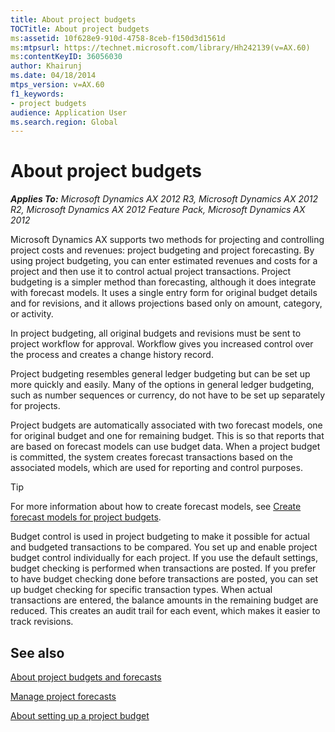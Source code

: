 ```yaml
---
title: About project budgets
TOCTitle: About project budgets
ms:assetid: 10f628e9-910d-4758-8ceb-f150d3d1561d
ms:mtpsurl: https://technet.microsoft.com/library/Hh242139(v=AX.60)
ms:contentKeyID: 36056030
author: Khairunj
ms.date: 04/18/2014
mtps_version: v=AX.60
f1_keywords:
- project budgets
audience: Application User
ms.search.region: Global
---
```


# About project budgets 


_**Applies To:** Microsoft Dynamics AX 2012 R3, Microsoft Dynamics AX 2012 R2, Microsoft Dynamics AX 2012 Feature Pack, Microsoft Dynamics AX 2012_

Microsoft Dynamics AX supports two methods for projecting and controlling project costs and revenues: project budgeting and project forecasting. By using project budgeting, you can enter estimated revenues and costs for a project and then use it to control actual project transactions. Project budgeting is a simpler method than forecasting, although it does integrate with forecast models. It uses a single entry form for original budget details and for revisions, and it allows projections based only on amount, category, or activity.

In project budgeting, all original budgets and revisions must be sent to project workflow for approval. Workflow gives you increased control over the process and creates a change history record.

Project budgeting resembles general ledger budgeting but can be set up more quickly and easily. Many of the options in general ledger budgeting, such as number sequences or currency, do not have to be set up separately for projects.

Project budgets are automatically associated with two forecast models, one for original budget and one for remaining budget. This is so that reports that are based on forecast models can use budget data. When a project budget is committed, the system creates forecast transactions based on the associated models, which are used for reporting and control purposes.


> [!TIP]
> <P>For more information about how to create forecast models, see <A href="create-forecast-models-for-project-budgets.md">Create forecast models for project budgets</A>.</P>



Budget control is used in project budgeting to make it possible for actual and budgeted transactions to be compared. You set up and enable project budget control individually for each project. If you use the default settings, budget checking is performed when transactions are posted. If you prefer to have budget checking done before transactions are posted, you can set up budget checking for specific transaction types. When actual transactions are entered, the balance amounts in the remaining budget are reduced. This creates an audit trail for each event, which makes it easier to track revisions.

## See also

[About project budgets and forecasts](about-project-budgets-and-forecasts.md)

[Manage project forecasts](manage-project-forecasts.md)

[About setting up a project budget](about-setting-up-a-project-budget.md)

  


